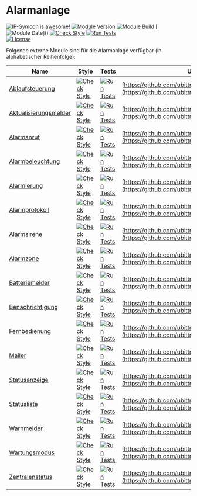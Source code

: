 # Alarmanlage

[![IP-Symcon is awesome!](https://img.shields.io/badge/IP--Symcon-6.1-blue.svg)](https://www.symcon.de)
[![Module Version](https://img.shields.io/badge/ModuleVersion-7.0-blue.svg)]()
[![Module Build](https://img.shields.io/badge/ModuleBuild-10-blue.svg)]()
[![Module Date](https://img.shields.io/badge/ModuleDate-20231227_(27.12.2023)-blue.svg)]()  
[![Check Style](https://github.com/ubittner/Alarmanlage/workflows/Check%20Style/badge.svg)](https://github.com/ubittner/Alarmanlage/actions)
[![Run Tests](https://github.com/ubittner/Alarmanlage/workflows/Run%20Tests/badge.svg)](https://github.com/ubittner/Alarmanlage/actions)  
[![License](https://img.shields.io/badge/License-CC%20BY--NC--SA%204.0-green.svg)](https://creativecommons.org/licenses/by-nc-sa/4.0/)

Folgende externe Module sind für die Alarmanlage verfügbar (in alphabetischer Reihenfolge):

| Name                                                                        | Style                                                                                                                                                            | Tests                                                                                                                                                        | URL                                                                                                    |
|-----------------------------------------------------------------------------|------------------------------------------------------------------------------------------------------------------------------------------------------------------|--------------------------------------------------------------------------------------------------------------------------------------------------------------|--------------------------------------------------------------------------------------------------------|
| [Ablaufsteuerung](https://github.com/ubittner/Ablaufsteuerung/)             | [![Check Style](https://github.com/ubittner/Ablaufsteuerung/workflows/Check%20Style/badge.svg)](https://github.com/ubittner/Ablaufsteuerung/actions)             | [![Run Tests](https://github.com/ubittner/Ablaufsteuerung/workflows/Run%20Tests/badge.svg)](https://github.com/ubittner/Ablaufsteuerung/actions)             | [https://github.com/ubittner/Ablaufsteuerung](https://github.com/ubittner/Ablaufsteuerung)             |
| [Aktualisierungsmelder](https://github.com/ubittner/Aktualisierungsmelder/) | [![Check Style](https://github.com/ubittner/Aktualisierungsmelder/workflows/Check%20Style/badge.svg)](https://github.com/ubittner/Aktualisierungsmelder/actions) | [![Run Tests](https://github.com/ubittner/Aktualisierungsmelder/workflows/Run%20Tests/badge.svg)](https://github.com/ubittner/Aktualisierungsmelder/actions) | [https://github.com/ubittner/Aktualisierungsmelder](https://github.com/ubittner/Aktualisierungsmelder) |
| [Alarmanruf](https://github.com/ubittner/Alarmanruf/)                       | [![Check Style](https://github.com/ubittner/Alarmanruf/workflows/Check%20Style/badge.svg)](https://github.com/ubittner/Alarmanruf/actions)                       | [![Run Tests](https://github.com/ubittner/Alarmanruf/workflows/Run%20Tests/badge.svg)](https://github.com/ubittner/Alarmanruf/actions)                       | [https://github.com/ubittner/Alarmanruf](https://github.com/ubittner/Alarmanruf)                       |
| [Alarmbeleuchtung](https://github.com/ubittner/Alarmbeleuchtung/)           | [![Check Style](https://github.com/ubittner/Alarmbeleuchtung/workflows/Check%20Style/badge.svg)](https://github.com/ubittner/Alarmbeleuchtung/actions)           | [![Run Tests](https://github.com/ubittner/Alarmbeleuchtung/workflows/Run%20Tests/badge.svg)](https://github.com/ubittner/Alarmbeleuchtung/actions)           | [https://github.com/ubittner/Alarmbeleuchtung](https://github.com/ubittner/Alarmbeleuchtung)           |
| [Alarmierung](https://github.com/ubittner/Alarmierung/)                     | [![Check Style](https://github.com/ubittner/Alarmierung/workflows/Check%20Style/badge.svg)](https://github.com/ubittner/Alarmierung/actions)                     | [![Run Tests](https://github.com/ubittner/Alarmierung/workflows/Run%20Tests/badge.svg)](https://github.com/ubittner/Alarmierung/actions)                     | [https://github.com/ubittner/Alarmierung](https://github.com/ubittner/Alarmierung)                     |
| [Alarmprotokoll](https://github.com/ubittner/Alarmprotokoll/)               | [![Check Style](https://github.com/ubittner/Alarmprotokoll/workflows/Check%20Style/badge.svg)](https://github.com/ubittner/Alarmprotokoll/actions)               | [![Run Tests](https://github.com/ubittner/Alarmprotokoll/workflows/Run%20Tests/badge.svg)](https://github.com/ubittner/Alarmprotokoll/actions)               | [https://github.com/ubittner/Alarmprotokoll](https://github.com/ubittner/Alarmprotokoll)               |
| [Alarmsirene](https://github.com/ubittner/Alarmsirene/)                     | [![Check Style](https://github.com/ubittner/Alarmsirene/workflows/Check%20Style/badge.svg)](https://github.com/ubittner/Alarmsirene/actions)                     | [![Run Tests](https://github.com/ubittner/Alarmsirene/workflows/Run%20Tests/badge.svg)](https://github.com/ubittner/Alarmsirene/actions)                     | [https://github.com/ubittner/Alarmsirene](https://github.com/ubittner/Alarmsirene)                     |
| [Alarmzone](https://github.com/ubittner/Alarmzone/)                         | [![Check Style](https://github.com/ubittner/Alarmzone/workflows/Check%20Style/badge.svg)](https://github.com/ubittner/Alarmzone/actions)                         | [![Run Tests](https://github.com/ubittner/Alarmzone/workflows/Run%20Tests/badge.svg)](https://github.com/ubittner/Alarmzone/actions)                         | [https://github.com/ubittner/Alarmzone](https://github.com/ubittner/Alarmzone)                         |
| [Batteriemelder](https://github.com/ubittner/Batteriemelder/)               | [![Check Style](https://github.com/ubittner/Batteriemelder/workflows/Check%20Style/badge.svg)](https://github.com/ubittner/Batteriemelder/actions)               | [![Run Tests](https://github.com/ubittner/Batteriemelder/workflows/Run%20Tests/badge.svg)](https://github.com/ubittner/Batteriemelder/actions)               | [https://github.com/ubittner/Batteriemelder](https://github.com/ubittner/Batteriemelder)               |
| [Benachrichtigung](https://github.com/ubittner/Benachrichtigung/)           | [![Check Style](https://github.com/ubittner/Benachrichtigung/workflows/Check%20Style/badge.svg)](https://github.com/ubittner/Benachrichtigung/actions)           | [![Run Tests](https://github.com/ubittner/Benachrichtigung/workflows/Run%20Tests/badge.svg)](https://github.com/ubittner/Benachrichtigung/actions)           | [https://github.com/ubittner/Benachrichtigung](https://github.com/ubittner/Benachrichtigung)           |
| [Fernbedienung](https://github.com/ubittner/Fernbedienung/)                 | [![Check Style](https://github.com/ubittner/Fernbedienung/workflows/Check%20Style/badge.svg)](https://github.com/ubittner/Fernbedienung/actions)                 | [![Run Tests](https://github.com/ubittner/Fernbedienung/workflows/Run%20Tests/badge.svg)](https://github.com/ubittner/Fernbedienung/actions)                 | [https://github.com/ubittner/Fernbedienung](https://github.com/ubittner/Fernbedienung)                 |
| [Mailer](https://github.com/ubittner/Mailer/)                               | [![Check Style](https://github.com/ubittner/Mailer/workflows/Check%20Style/badge.svg)](https://github.com/ubittner/Mailer/actions)                               | [![Run Tests](https://github.com/ubittner/Mailer/workflows/Run%20Tests/badge.svg)](https://github.com/ubittner/Mailer/actions)                               | [https://github.com/ubittner/Mailer](https://github.com/ubittner/Mailer)                               |
| [Statusanzeige](https://github.com/ubittner/Statusanzeige/)                 | [![Check Style](https://github.com/ubittner/Statusanzeige/workflows/Check%20Style/badge.svg)](https://github.com/ubittner/Statusanzeige/actions)                 | [![Run Tests](https://github.com/ubittner/Statusanzeige/workflows/Run%20Tests/badge.svg)](https://github.com/ubittner/Statusanzeige/actions)                 | [https://github.com/ubittner/Statusanzeige](https://github.com/ubittner/Statusanzeige)                 |
| [Statusliste](https://github.com/ubittner/Statusliste/)                     | [![Check Style](https://github.com/ubittner/Statusliste/workflows/Check%20Style/badge.svg)](https://github.com/ubittner/Statusliste/actions)                     | [![Run Tests](https://github.com/ubittner/Statusliste/workflows/Run%20Tests/badge.svg)](https://github.com/ubittner/Statusliste/actions)                     | [https://github.com/ubittner/Statusliste](https://github.com/ubittner/Statusliste)                     |
| [Warnmelder](https://github.com/ubittner/Warnmelder/)                       | [![Check Style](https://github.com/ubittner/Warnmelder/workflows/Check%20Style/badge.svg)](https://github.com/ubittner/Warnmelder/actions)                       | [![Run Tests](https://github.com/ubittner/Warnmelder/workflows/Run%20Tests/badge.svg)](https://github.com/ubittner/Warnmelder/actions)                       | [https://github.com/ubittner/Warnmelder](https://github.com/ubittner/Warnmelder)                       |
| [Wartungsmodus](https://github.com/ubittner/Wartungsmodus/)                 | [![Check Style](https://github.com/ubittner/Wartungsmodus/workflows/Check%20Style/badge.svg)](https://github.com/ubittner/Wartungsmodus/actions)                 | [![Run Tests](https://github.com/ubittner/Wartungsmodus/workflows/Run%20Tests/badge.svg)](https://github.com/ubittner/Wartungsmodus/actions)                 | [https://github.com/ubittner/Wartungsmodus](https://github.com/ubittner/Wartungsmodus)                 |
| [Zentralenstatus](https://github.com/ubittner/Zentralenstatus/)             | [![Check Style](https://github.com/ubittner/Zentralenstatus/workflows/Check%20Style/badge.svg)](https://github.com/ubittner/Zentralenstatus/actions)             | [![Run Tests](https://github.com/ubittner/Zentralenstatus/workflows/Run%20Tests/badge.svg)](https://github.com/ubittner/Zentralenstatus/actions)             | [https://github.com/ubittner/Zentralenstatus](https://github.com/ubittner/Zentralenstatus)             |
